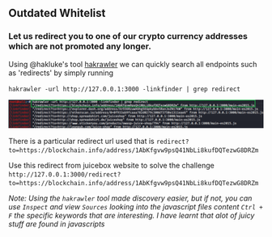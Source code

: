 ## Outdated Whitelist
### Let us redirect you to one of our crypto currency addresses which are not promoted any longer.

Using @hakluke's tool [hakrawler](https://github.com/hakluke/hakrawler) we can quickly search all endpoints such as 'redirects' by simply running 

`hakrawler -url http://127.0.0.1:3000 -linkfinder | grep redirect`

![](hakrawler_search_js.png)

There is a particular redirect url used that is `redirect?to=https://blockchain.info/address/1AbKfgvw9psQ41NbLi8kufDQTezwG8DRZm`

Use this redirect from juicebox website to solve the challenge `http://127.0.0.1:3000/redirect?to=https://blockchain.info/address/1AbKfgvw9psQ41NbLi8kufDQTezwG8DRZm`

_Note: Using the `hakrawler` tool made discovery easier, but if not, you can use `Inspect` and view `Sources` looking into the javascript files content `Ctrl + F` the specific keywords that are interesting. I have learnt that alot of juicy stuff are found in javascripts_